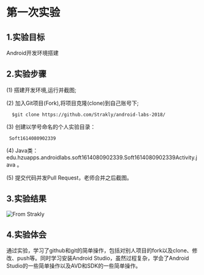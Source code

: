# 第一次实验
 
## 1.实验目标
 Android开发环境搭建
 
## 2.实验步骤
 (1) 搭建开发环境,运行并截图;
 
 (2) 加入Git项目(Fork),将项目克隆(clone)到自己账号下;
 
      $git clone https://github.com/Strakly/android-labs-2018/
      
 (3) 创建以学号命名的个人实验目录：
 
     Soft1614080902339
      
 (4) Java类：edu.hzuapps.androidlabs.soft1614080902339.Soft1614080902339Activity.java 。
 
 (5) 提交代码并发Pull Request，老师合并之后截图。
 
## 3.实验结果
 ![](https://github.com/Strakly/android-labs-2018/blob/master/soft1614080902339/Soft1614080902339.png "From Strakly")
 
## 4.实验体会
通过实验，学习了github和git的简单操作，包括对别人项目的fork以及clone、修改、push等。同时学习安装Android Studio，虽然过程复杂，学会了Android Studio的一些简单操作以及AVD和SDK的一些简单操作。
